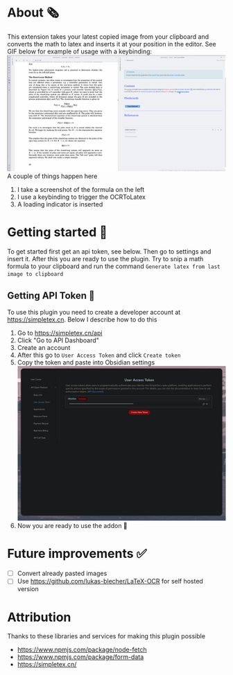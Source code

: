 # About 🗞️

This extension takes your latest copied image from your clipboard and converts the math to latex and inserts it at your position in the editor. See GIF below for example of usage with a keybinding:
![](docs/example.gif)
A couple of things happen here

1. I take a screenshot of the formula on the left
2. I use a keybinding to trigger the OCRToLatex
3. A loading indicator is inserted

# Getting started 🚀

To get started first get an api token, see below. Then go to settings and insert it. After this you are ready to use the plugin. Try to snip a math formula to your clipboard and run the command `Generate latex from last image to clipboard`

## Getting API Token 🔐

To use this plugin you need to create a developer account at https://simpletex.cn. Below I describe how to do this

1. Go to https://simpletex.cn/api
2. Click "Go to API Dashboard"
3. Create an account
4. After this go to `User Access Token` and click `Create token`
5. Copy the token and paste into Obsidian settings ![](docs/UAT.png)
6. Now you are ready to use the addon 🥳

# Future improvements ✅

-   [ ] Convert already pasted images
-   [ ] Use https://github.com/lukas-blecher/LaTeX-OCR for self hosted version

# Attribution

Thanks to these libraries and services for making this plugin possible

-   https://www.npmjs.com/package/node-fetch
-   https://www.npmjs.com/package/form-data
-   https://simpletex.cn/
